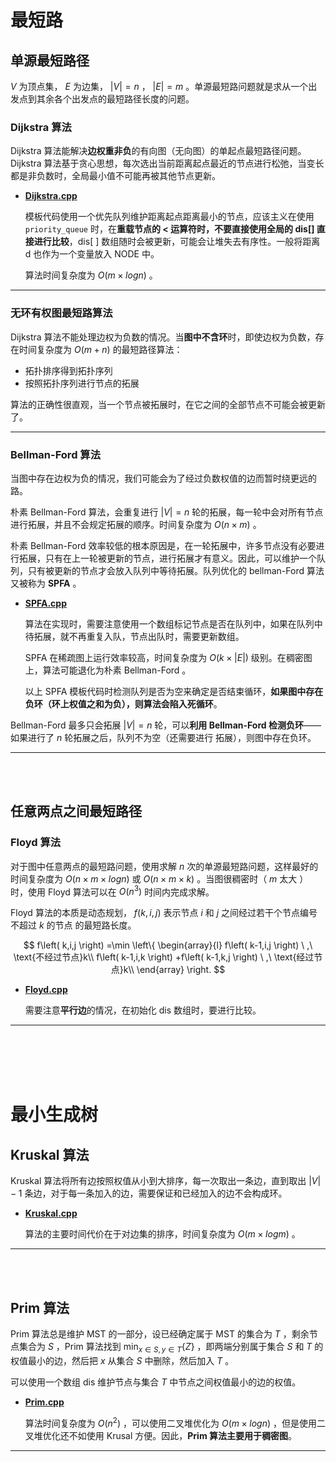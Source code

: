# 最短路

## 单源最短路径

$V$ 为顶点集， $E$ 为边集， $|V|=n$ ， $|E|=m$ 。单源最短路问题就是求从一个出发点到其余各个出发点的最短路径长度的问题。

### Dijkstra 算法

Dijkstra 算法能解决**边权重非负**的有向图（无向图）的单起点最短路径问题。Dijkstra 算法基于贪心思想，每次选出当前距离起点最近的节点进行松弛，当变长都是非负数时，全局最小值不可能再被其他节点更新。


- [**Dijkstra.cpp**](/copypasta/Graph_Theory/Dijkstra.cpp)

	模板代码使用一个优先队列维护距离起点距离最小的节点，应该主义在使用 `priority_queue` 时，在**重载节点的  <  运算符时，不要直接使用全局的  dis[]  直接进行比较**，dis[ ]  数组随时会被更新，可能会让堆失去有序性。一般将距离 d 也作为一个变量放入 NODE 中。

	算法时间复杂度为 $O(m\times log n)$ 。

---


### 无环有权图最短路算法

Dijkstra 算法不能处理边权为负数的情况。当**图中不含环**时，即使边权为负数，存在时间复杂度为 $O(m+n)$ 的最短路径算法：
- 拓扑排序得到拓扑序列
- 按照拓扑序列进行节点的拓展

算法的正确性很直观，当一个节点被拓展时，在它之间的全部节点不可能会被更新了。

---

### Bellman-Ford 算法

当图中存在边权为负的情况，我们可能会为了经过负数权值的边而暂时绕更远的路。

朴素 Bellman-Ford 算法，会重复进行 $|V|=n$ 轮的拓展，每一轮中会对所有节点进行拓展，并且不会规定拓展的顺序。时间复杂度为 $O(n\times m)$ 。

朴素 Bellman-Ford 效率较低的根本原因是，在一轮拓展中，许多节点没有必要进行拓展，只有在上一轮被更新的节点，进行拓展才有意义。因此，可以维护一个队列，只有被更新的节点才会放入队列中等待拓展。队列优化的 bellman-Ford 算法又被称为 **SPFA** 。

- [**SPFA.cpp**](/copypasta/Graph_Theory/SPFA.cpp)

	算法在实现时，需要注意使用一个数组标记节点是否在队列中，如果在队列中待拓展，就不再重复入队，节点出队时，需要更新数组。

	 SPFA 在稀疏图上运行效率较高，时间复杂度为 $O(k\times |E|)$ 级别。在稠密图上，算法可能退化为朴素 Bellman-Ford 。

	以上 SPFA 模板代码时检测队列是否为空来确定是否结束循环，**如果图中存在负环（环上权值之和为负），则算法会陷入死循环**。

Bellman-Ford 最多只会拓展 $|V|=n$ 轮，可以**利用 Bellman-Ford 检测负环**——如果进行了 $n$ 轮拓展之后，队列不为空（还需要进行 拓展），则图中存在负环。




---


<br/>


<br/>


## 任意两点之间最短路径

### Floyd 算法

对于图中任意两点的最短路问题，使用求解 $n$ 次的单源最短路问题，这样最好的时间复杂度为 $O(n\times m\times logn)$ 或 $O(n\times m\times k)$ 。当图很稠密时（ $m$ 太大 ）时，使用 Floyd 算法可以在 $O(n^3)$ 时间内完成求解。

Floyd 算法的本质是动态规划， $f(k,i,j)$ 表示节点 $i$ 和 $j$ 之间经过若干个节点编号不超过 $k$ 的节点 的最短路长度。

$$
f\left( k,i,j \right) =\min \left\{ \begin{array}{l}
	f\left( k-1,i,j \right) \ ,\ \text{不经过节点}k\\
	f\left( k-1,i,k \right) +f\left( k-1,k,j \right) \ ,\ \text{经过节点}k\\
\end{array} \right. 
$$

- [**Floyd.cpp**](/copypasta/Graph_Theory/Floyd.cpp)

	需要注意**平行边**的情况，在初始化 dis 数组时，要进行比较。


---


<br/>


<br/>


<br/>


<br/>


# 最小生成树


## Kruskal 算法

Kruskal 算法将所有边按照权值从小到大排序，每一次取出一条边，直到取出 $|V|-1$ 条边，对于每一条加入的边，需要保证和已经加入的边不会构成环。


- [**Kruskal.cpp**](/copypasta/Graph_Theory/Kruskal.cpp)

	算法的主要时间代价在于对边集的排序，时间复杂度为 $O(m\times log m)$ 。

---


<br/>


<br/>

## Prim 算法

Prim 算法总是维护 MST 的一部分，设已经确定属于 MST 的集合为 $T$ ，剩余节点集合为 $S$ ，Prim 算法找到 $\min _{x\in S, y\in T}\left\{ Z \right\}$ ，即两端分别属于集合 $S$ 和 $T$ 的权值最小的边，然后把 $x$ 从集合 $S$ 中删除，然后加入 $T$ 。

可以使用一个数组 dis 维护节点与集合 $T$ 中节点之间权值最小的边的权值。

- [**Prim.cpp**](/copypasta/Graph_Theory/Prim.cpp)

	算法时间复杂度为 $O(n^2)$ ，可以使用二叉堆优化为 $O(m\times logn)$ ，但是使用二叉堆优化还不如使用 Krusal 方便。因此，**Prim 算法主要用于稠密图**。


---